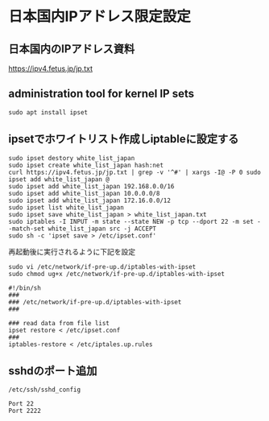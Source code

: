 # 日本国内IPアドレス限定設定

## 日本国内のIPアドレス資料

https://ipv4.fetus.jp/jp.txt

## administration tool for kernel IP sets

```
sudo apt install ipset
```

## ipsetでホワイトリスト作成しiptableに設定する

```
sudo ipset destory white_list_japan
sudo ipset create white_list_japan hash:net
curl https://ipv4.fetus.jp/jp.txt | grep -v '^#' | xargs -I@ -P 0 sudo ipset add white_list_japan @
sudo ipset add white_list_japan 192.168.0.0/16
sudo ipset add white_list_japan 10.0.0.0/8
sudo ipset add white_list_japan 172.16.0.0/12
sudo ipset list white_list_japan
sudo ipset save white_list_japan > white_list_japan.txt
sudo iptables -I INPUT -m state --state NEW -p tcp --dport 22 -m set --match-set white_list_japan src -j ACCEPT
sudo sh -c 'ipset save > /etc/ipset.conf'
```

再起動後に実行されるように下記を設定

```
sudo vi /etc/network/if-pre-up.d/iptables-with-ipset
sudo chmod ug+x /etc/network/if-pre-up.d/iptables-with-ipset
```

```
#!/bin/sh
### 
### /etc/network/if-pre-up.d/iptables-with-ipset
### 

### read data from file list
ipset restore < /etc/ipset.conf
### 
iptables-restore < /etc/iptales.up.rules
```

## sshdのポート追加

```/etc/ssh/sshd_config```

```
Port 22
Port 2222
```

